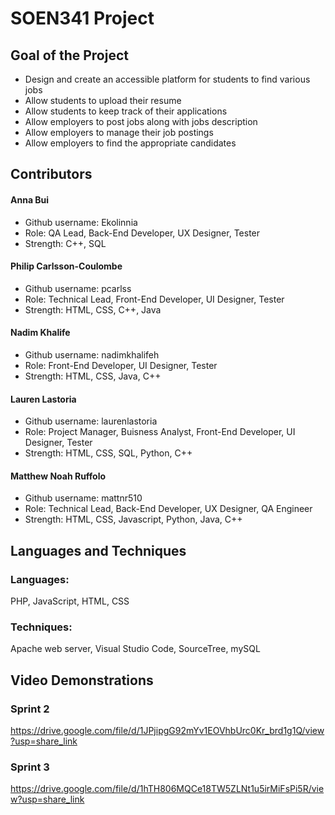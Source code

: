 # SOEN341 Project

## Goal of the Project
* Design and create an accessible platform for students to find various jobs 
* Allow students to upload their resume 
* Allow students to keep track of their applications
* Allow employers to post jobs along with jobs description
* Allow employers to manage their job postings 
* Allow employers to find the appropriate candidates
                       

## Contributors

#### Anna Bui
* Github username: Ekolinnia
* Role: QA Lead, Back-End Developer, UX Designer, Tester
* Strength: C++, SQL

#### Philip Carlsson-Coulombe
* Github username: pcarlss
* Role: Technical Lead, Front-End Developer, UI Designer, Tester
* Strength: HTML, CSS, C++, Java

#### Nadim Khalife
* Github username: nadimkhalifeh
* Role: Front-End Developer, UI Designer, Tester
* Strength: HTML, CSS, Java, C++


#### Lauren Lastoria
* Github username: laurenlastoria
* Role: Project Manager, Buisness Analyst, Front-End Developer, UI Designer, Tester
* Strength: HTML, CSS, SQL, Python, C++

#### Matthew Noah Ruffolo
* Github username: mattnr510
* Role: Technical Lead, Back-End Developer, UX Designer, QA Engineer
* Strength: HTML, CSS, Javascript, Python, Java, C++

## Languages and Techniques
### Languages: 
  PHP, JavaScript, HTML, CSS 
### Techniques: 
  Apache web server, Visual Studio Code, SourceTree, mySQL
  
## Video Demonstrations
### Sprint 2
https://drive.google.com/file/d/1JPjipgG92mYv1EOVhbUrc0Kr_brd1g1Q/view?usp=share_link

### Sprint 3
https://drive.google.com/file/d/1hTH806MQCe18TW5ZLNt1u5irMiFsPi5R/view?usp=share_link
